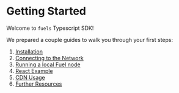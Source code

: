 # Getting Started

Welcome to `fuels` Typescript SDK!

We prepared a couple guides to walk you through your first steps:

1. [Installation](/guide/getting-started/installation)
1. [Connecting to the Network](/guide/getting-started/connecting-to-network)
1. [Running a local Fuel node](/guide/getting-started/running-local-node)
1. [React Example](/guide/getting-started/react-example)
1. [CDN Usage](/guide/getting-started/cdn-usage)
1. [Further Resources](/guide/getting-started/further-resources)
